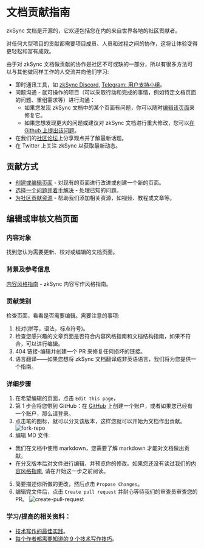 # 文档贡献指南

zkSync 文档是开源的，它欢迎包括您在内的来自世界各地的社区贡献者。

对任何大型项目的贡献都需要项目成员、人员和过程之间的协作，这将让体验变得更轻松和富有成效。

由于对 zkSync 文档做贡献的协作是社区不可或缺的一部分，所以有很多方法可以与其他做同样工作的人交流并向他们学习:

- 即时通讯工具，如 [zkSync Discord](https://discord.gg/px2aR7w), [Telegram: 用户支持小组](https://t.me/zksync_support)。
- 问题沟通 - 就可操作的项目（可以采取行动和完成的事情，例如特定文档页面的问题、重组需求等）进行沟通：
    - 如果您发现 zkSync 文档中的某个页面有问题，你可以随时[编辑该页面](./edit-doc.md)来修复它。
    - 如果您想发现更大的问题或建议对 zkSync 文档进行重大修改，您可以[在 Github 上提出该问题](https://github.com/matter-labs/zksync-web-v2-docs/issues)。
- 在我们的[社区论坛](https://community.zksync.io/)上分享观点并了解最新话题。
- 在 Twitter 上关注 zkSync 以获取最新动态。

## 贡献方式

- [创建或编辑页面](#edit-or-review-a-documentation-page) - 对现有的页面进行改进或创建一个新的页面。
- [选择一个问题并着手解决](https://github.com/matter-labs/zksync-web-v2-docs/issues) - 处理已知的问题。
- [为社区贡献资源](./community-resources.md) - 帮助我们添加相关资源，如视频、教程或文章等。

## 编辑或审核文档页面

### 内容对象
找到您认为需要更新、校对或编辑的文档页面。

### 背景及参考信息

[内容风格指南](https://www.notion.so/matterlabs/Communication-Strategy-a4836bd6d2254268b60a489d82992d71) - zkSync 内容写作风格指南。

### 贡献类别

检查页面，看看是否需要编辑。需要注意的事项:
1. 校对(拼写，语法，标点符号)。
2. 检查您感兴趣的文章页面是否符合内容风格指南和文档结构指南，如果不符合，可以进行编辑。
3. 404 链接-编辑并创建一个 PR 来修复任何损坏的链接。
4. 语言翻译——如果您想将 zkSync 文档翻译成非英语语言，我们将为您提供一个指南。

### 详细步骤

1. 在希望编辑的页面，点击 `Edit this page`，
2. 第 1 步会将您带到 GitHub：在 [GitHub](https://github.com/join) 上创建一个账户，或者如果您已经有一个账户，那么请登录。
3. 点击笔的图标，就可以分叉该版本，这样您就可以开始为文档作出贡献。
  ![fork-repo](https://user-images.githubusercontent.com/55744578/136702921-3105350a-a68a-4aa4-8c5d-fb24742652b2.jpg)
4. 编辑 MD 文件:
  - 我们在文档中使用 markdown，您需要了解 markdown 才能对文档做出贡献。
  - 在分叉版本后对文件进行编辑，并预览你的修改。如果您还没有读过我们的[内容风格指南](https://www.notion.so/matterlabs/Communication-Strategy-a4836bd6d2254268b60a489d82992d71), 请在开始这一步之前阅读。
5. 简要描述你所做的更改，然后点击 `Propose Changes`。
6. 编辑完文件后，点击 `Create pull request` 并耐心等待我们的审查员审查您的 PR。
  ![create-pull-request](https://user-images.githubusercontent.com/55744578/136703597-6644e43c-7c64-4cc0-bf8b-7fb8db9544cf.jpg)


### 学习/提高的相关资料：

- [技术写作的最佳实践](https://proedit.com/technical-writing-best-practices/)。
- [每个作者都需要知道的 9 个技术写作技巧](https://www.instructionalsolutions.com/blog/technical-writing-tips)。
